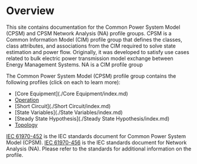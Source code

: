 # Overview
This site contains documentation for the Common Power System Model (CPSM) and CPSM Network Analysis (NA) profile groups. CPSM is a Common Information Model (CIM) profile group that defines the classes, class attributes, and associations from the CIM required to solve state estimation and power flow. Originally, it was developed to satisfy use cases related to bulk electric power transmission model exchange between Energy Management Systems. NA is a CIM profile group

The Common Power System Model (CPSM) profile group contains the following profiles (click on each to learn more):

- [Core Equipment](./Core Equipment/index.md)
- [Operation](./Operation/index.md)
- [Short Circuit](./Short Circuit/index.md)
- [State Variables](./State Variables/index.md)
- [Steady State Hypothesis](./Steady State Hypothesis/index.md)
- [Topology](./Topology/index.md)

[IEC 61970-452](https://webstore.iec.ch/en/publication/64844) is the IEC standards document for Common Power System Model (CPSM). [IEC 61970-456](https://webstore.iec.ch/en/publication/68054) is the IEC standards document for Network Analysis (NA). Please refer to the standards for additional information on the profile.
